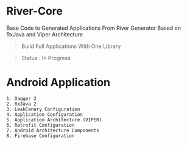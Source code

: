 # River-Core
Base Code to Generated Applications From River Generator Based on RxJava and Viper Architecture

> Build Full Applications With One Library 

> Status : In Progress

# Android Application
```
1. Dagger 2
2. RxJava 2
3. LeakCanary Configuration
4. Application Configuration
5. Application Architecture (VIPER)
6. Retrofit Configuration
7. Android Architecture Components
8. Firebase Configuration
```
